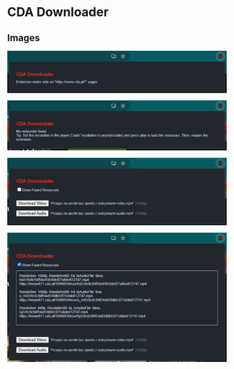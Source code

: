 # CDA Downloader

## Images

![Other page](https://github.com/Cezary-Androsiuk/cda.pl-downloader/blob/master/screenshots/0_other_page.png "Other page") 

![Player not loaded](https://github.com/Cezary-Androsiuk/cda.pl-downloader/blob/master/screenshots/1_player_not_loaded.png "Player not loaded") 

![Player loaded](https://github.com/Cezary-Androsiuk/cda.pl-downloader/blob/master/screenshots/2_player_loaded.png "Player loaded") 

![Player loaded - found resources](https://github.com/Cezary-Androsiuk/cda.pl-downloader/blob/master/screenshots/3_player_loaded-found_resources.png "Player loaded - found resources") 